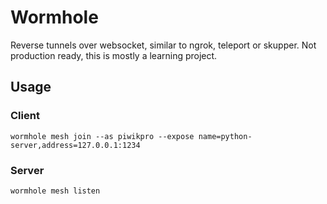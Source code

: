 # Wormhole

Reverse tunnels over websocket, similar to ngrok, teleport or skupper. Not production ready, this is mostly a learning project.

## Usage

### Client

```
wormhole mesh join --as piwikpro --expose name=python-server,address=127.0.0.1:1234
```

### Server

```
wormhole mesh listen
```

